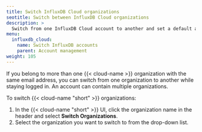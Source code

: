 ```yaml
---
title: Switch InfluxDB Cloud organizations
seotitle: Switch between InfluxDB Cloud organizations
description: >
  Switch from one InfluxDB Cloud account to another and set a default account.  
menu:
  influxdb_cloud:
    name: Switch InfluxDB accounts
    parent: Account management
weight: 105
---
```

If you belong to more than one {{< cloud-name >}} organization with the same email address, you can switch from one organization to another while staying logged in. An account can contain multiple organizations. 

To switch {{< cloud-name "short" >}} organizations:

1. In the {{< cloud-name "short" >}} UI, click the organization name in the header and select **Switch Organizations**.
2. Select the organization you want to switch to from the drop-down list.

